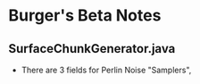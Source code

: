 # Burger's Beta Notes

## SurfaceChunkGenerator.java
* There are 3 fields for Perlin Noise "Samplers",